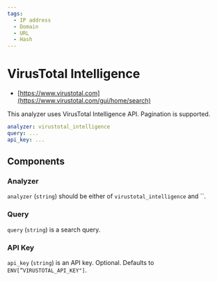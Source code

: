 ```yaml
---
tags:
  - IP address
  - Domain
  - URL
  - Hash
---
```


# VirusTotal Intelligence

- [https://www.virustotal.com](https://www.virustotal.com/gui/home/search)

This analyzer uses VirusTotal Intelligence API. Pagination is supported.

```yaml
analyzer: virustotal_intelligence
query: ...
api_key: ...
```

## Components

### Analyzer

`analyzer` (`string`) should be either of `virustotal_intelligence` and ``.

### Query

`query` (`string`) is a search query.

### API Key

`api_key` (`string`) is an API key. Optional. Defaults to `ENV[”VIRUSTOTAL_API_KEY"]`.
